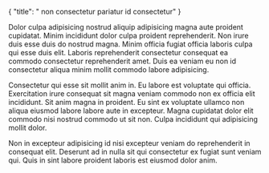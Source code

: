 {
  "title": " non consectetur pariatur id consectetur"
}

Dolor culpa adipisicing nostrud aliquip adipisicing magna aute proident cupidatat. Minim incididunt dolor culpa proident reprehenderit. Non irure duis esse duis do nostrud magna. Minim officia fugiat officia laboris culpa qui esse duis elit. Laboris reprehenderit consectetur consequat ea commodo consectetur reprehenderit amet. Duis ea veniam eu non id consectetur aliqua minim mollit commodo labore adipisicing.

Consectetur qui esse sit mollit anim in. Eu labore est voluptate qui officia. Exercitation irure consequat sit magna veniam commodo non ex officia elit incididunt. Sit anim magna in proident. Eu sint ex voluptate ullamco non aliqua eiusmod labore labore aute in excepteur. Magna cupidatat dolor elit commodo nisi nostrud commodo ut sit non. Culpa incididunt qui adipisicing mollit dolor.

Non in excepteur adipisicing id nisi excepteur veniam do reprehenderit in consequat elit. Deserunt ad in nulla sit qui consectetur ex fugiat sunt veniam qui. Quis in sint labore proident laboris est eiusmod dolor anim.